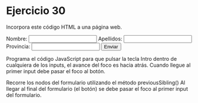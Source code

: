 # Ejercicio 30

Incorpora este código HTML a una página web.
<form name="formulario" id="formulario">
    <label for="nombre">Nombre:</label>
    <input type="text" id="nombre" name="nombre" />
    <label for="apellidos">Apellidos:</label>
    <input type="text" id="apellidos" name="apellidos" />
    <label for="provincia">Provincia:</label>
    <input type="text" id="provincia" name="provincia" />
    <input type="button" id="enviar" value="Enviar" />
</form>
Programa el código JavaScript para que pulsar la tecla Intro dentro de cualquiera de los inputs,
el avance del foco es hacia atrás. Cuando llegue al primer input debe pasar el foco al botón.

Recorre los nodos del formulario utilizando el método previousSibling()
Al llegar al final del formulario (el botón) se debe pasar el foco al primer input del formulario.